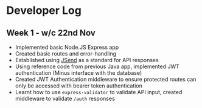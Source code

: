 # Developer Log

## Week 1 - w/c 22nd Nov
- Implemented basic Node.JS Express app
- Created basic routes and error-handling
- Established using [JSend](https://github.com/omniti-labs/jsend) as a standard for API responses
- Using reference code from previous Java app, implemented JWT authentication (Minus interface with the database)
- Created JWT Authentication middleware to ensure protected routes can only be accessed with bearer token authentication
- Learnt how to use `express-validator` to validate API input, created middleware to validate `/auth` responses